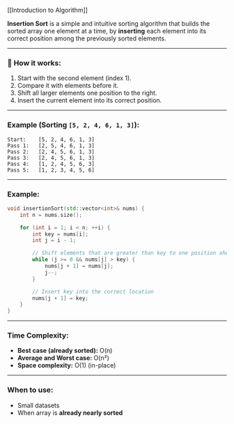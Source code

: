 [[Introduction to Algorithm]]

**Insertion Sort** is a simple and intuitive sorting algorithm that builds the sorted array one element at a time, by **inserting** each element into its correct position among the previously sorted elements.

---

### 🧠 **How it works:**

1. Start with the second element (index 1).
2. Compare it with elements before it.
3. Shift all larger elements one position to the right.
4. Insert the current element into its correct position.

---
###  Example (Sorting `[5, 2, 4, 6, 1, 3]`):

```
Start:    [5, 2, 4, 6, 1, 3]
Pass 1:   [2, 5, 4, 6, 1, 3]
Pass 2:   [2, 4, 5, 6, 1, 3]
Pass 3:   [2, 4, 5, 6, 1, 3]
Pass 4:   [1, 2, 4, 5, 6, 3]
Pass 5:   [1, 2, 3, 4, 5, 6]
```

---
### Example:

```cpp
void insertionSort(std::vector<int>& nums) {
    int n = nums.size();

    for (int i = 1; i < n; ++i) {
        int key = nums[i];
        int j = i - 1;

        // Shift elements that are greater than key to one position ahead
        while (j >= 0 && nums[j] > key) {
            nums[j + 1] = nums[j];
            j--;
        }

        // Insert key into the correct location
        nums[j + 1] = key;
    }
}
```

---
###  Time Complexity:
- **Best case (already sorted):** O(n)
- **Average and Worst case:** O(n²)
- **Space complexity:** O(1) (in-place)

---

### When to use:
- Small datasets
- When array is **already nearly sorted**
